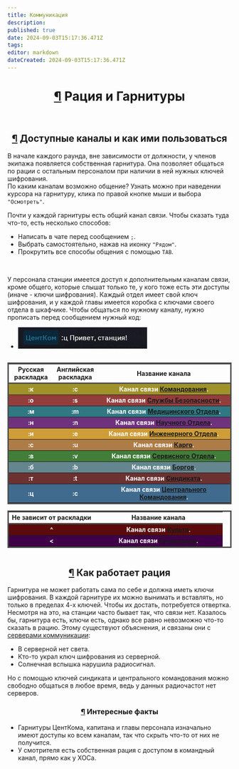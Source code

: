 ```yaml
---
title: Коммуникация
description: 
published: true
date: 2024-09-03T15:17:36.471Z
tags: 
editor: markdown
dateCreated: 2024-09-03T15:17:36.471Z
---
```


<div><center><h1 style="width: 80%" id="рация-и-гарнитуры" class="toc-header"><a class="toc-anchor" href="#рация-и-гарнитуры">¶</a> Рация и Гарнитуры</h1></center>
<br>
<div style="display: flex; flex-direction: row; justify-content:center; flex-wrap:wrap;">
  <section class="desc">
    <center><h2 id="доступные-каналы-и-как-ими-пользоваться" class="toc-header"><a class="toc-anchor" href="#доступные-каналы-и-как-ими-пользоваться">¶</a> Доступные каналы и как ими пользоваться</h2></center>
    <p>В начале каждого раунда, вне зависимости от должности, у членов экипажа появляется собственная гарнитура. Она позволяет общаться по рации с остальным персоналом при наличии в ней нужных ключей шифрования. <br> По каким каналам возможно общение? Узнать можно при наведении курсора на гарнитуру, клика по правой кнопке мыши и выбора <code>"Осмотреть"</code>. </p>
    <p>Почти у каждой гарнитуры есть общий канал связи. Чтобы сказать туда что-то, есть несколько способов:</p>
    <ul>
      <li>Написать в чате перед сообщением <code>;</code>. <br> </li>
      <li>Выбрать самостоятельно, нажав на иконку <code>"Рядом"</code>. <br> </li>
      <li>Прокрутить все способы общения с помощью <code>TAB</code>.</li>
    </ul>
    <br>
    <p> У персонала станции имеется доступ к дополнительным каналам связи, кроме общего, которые слышат только те, у кого тоже есть эти доступы (иначе - ключи шифрования). Каждый отдел имеет свой ключ шифрования, и у каждой главы имеется коробка с ключами своего отдела в шкафчике. Чтобы общаться по нужному каналу, нужно прописать перед сообщением нужный код:  
    </p><ul>
      <li><img src="/guides/hello_station_keys3.png" alt=":ц Привет, станция!"></li>
    </ul>
  </section>
  <div class="tableradio">
    <section>
      <table style="width: 100%; border: 3px solid #4f4f4f; border-spacing: 0 0.25em;">
        <tbody>
          <tr>
            <th style="width: 20%; border-top-left-radius: 0px; border-bottom: 3px solid #4f4f4f;">Русская раскладка</th>
            <th style="width: 20%; border-bottom: 3px solid #4f4f4f;">Английская раскладка</th>
            <th style="width: 60%; border-top-right-radius: 0px; border-bottom: 3px solid #4f4f4f;">Название канала</th>
          </tr>
          <tr class="zooming">
            <th style="background-color:#9f922b; color: white; border-top-left-radius: 0px;">:к</th>
            <th style="background-color:#9f922b; color: white;">:с</th>
            <th style="background-color:#9f922b; color: white; border-top-right-radius: 0px;">Канал связи <a href="/roles/command" class="is-internal-link is-valid-page">Командования</a>.</th>
          </tr>
          <tr class="zooming">
            <th style="background-color:#943d3d; color: white; border-top-left-radius: 0px;">:о</th>
            <th style="background-color:#943d3d; color: white;">:s</th>
            <th style="background-color:#943d3d; color: white; border-top-right-radius: 0px;">Канал связи <a href="/roles/securityservicedepartment" class="is-internal-link is-valid-page">Службы Безопасности</a>.</th>
          </tr>
          <tr class="zooming">
            <th style="background-color:#307882; color: white; border-top-left-radius: 0px;">:м</th>
            <th style="background-color:#307882; color: white;">:m</th>
            <th style="background-color:#307882; color: white; border-top-right-radius: 0px;">Канал связи <a href="/roles/medicaldepartment" class="is-internal-link is-valid-page">Медицинского Отдела</a>.</th>
          </tr>
          <tr class="zooming">
            <th style="background-color:#6f327c; color: white; border-top-left-radius: 0px;">:н</th>
            <th style="background-color:#6f327c; color: white;">:n</th>
            <th style="background-color:#6f327c; color: white; border-top-right-radius: 0px;">Канал связи <a href="/roles/scientificdepartment" class="is-internal-link is-valid-page">Научного Отдела</a>.</th>
          </tr>
          <tr class="zooming">
            <th style="background-color:#cf9d38; color: white; border-top-left-radius: 0px;">:и</th>
            <th style="background-color:#cf9d38; color: white;">:e</th>
            <th style="background-color:#cf9d38; color: white; border-top-right-radius: 0px;">Канал связи <a href="/roles/engineeringdepartment" class="is-internal-link is-valid-page">Инженерного Отдела</a>.</th>
          </tr>
          <tr class="zooming">
            <th style="background-color:#ae7c47; color: white; border-top-left-radius: 0px;">:с</th>
            <th style="background-color:#ae7c47; color: white;">:u</th>
            <th style="background-color:#ae7c47; color: white; border-top-right-radius: 0px;">Канал связи <a href="/roles/supplydepartment" class="is-internal-link is-valid-page">Карго</a>.</th>
          </tr>
          <tr class="zooming">
            <th style="background-color:#427d3a; color: white; border-top-left-radius: 0px;">:в</th>
            <th style="background-color:#427d3a; color: white;">:v</th>
            <th style="background-color:#427d3a; color: white; border-top-right-radius: 0px;">Канал связи <a href="/roles/servicedepartment" class="is-internal-link is-valid-page">Сервисного Отдела</a>.</th>
          </tr>
          <tr class="zooming">
            <th style="background-color:#64868f; color: white; border-top-left-radius: 0px;">:б</th>
            <th style="background-color:#64868f; color: white;">:b</th>
            <th style="background-color:#64868f; color: white; border-top-right-radius: 0px;">Канал связи <a href="/roles/synthetics" class="is-internal-link is-valid-page">Боргов</a>.</th>
          </tr>
          <tr class="zooming">
            <th style="background-color:#6c3131; color: white; border-top-left-radius: 0px;">:т</th>
            <th style="background-color:#6c3131; color: white;">:t</th>
            <th style="background-color:#6c3131; color: white; border-top-right-radius: 0px;">Канал связи <a href="/roles/antagonists" class="is-internal-link is-valid-page">Синдиката</a>.</th>
          </tr>
          <tr class="zooming">
            <th style="background-color:#406b8e; color: white; border-top-left-radius: 0px;">:ц</th>
            <th style="background-color:#406b8e; color: white;">:c</th>
            <th style="background-color:#406b8e; color: white; border-top-right-radius: 0px;">Канал связи <a href="/roles/centralcommand" class="is-internal-link is-valid-page">Центрального Командования</a>.</th>
          </tr>
        </tbody>
      </table>
    </section>
    <section>
      <table style="width: 100%; border: 3px solid #4f4f4f; border-spacing: 0 0.25em;">
        <tbody>
          <tr>
            <th style="width: 40%; border-top-left-radius: 0px; border-bottom: 3px solid #4f4f4f;">Не зависит от раскладки</th>
            <th style="width: 60%; border-top-right-radius: 0px; border-bottom: 3px solid #4f4f4f;">Название канала</th>
          </tr>
          <tr class="zooming">
            <th style="background-color:#5b0b0b; color: white; border-top-left-radius: 0px;">^</th>
            <th style="background-color:#5b0b0b; color: white; border-top-right-radius: 0px;">Канал связи <a href="/roles/cultist" class="is-internal-link is-valid-page">Культа</a>.</th>
          </tr>
          <tr class="zooming">
            <th style="background-color:#400047; color: white; border-top-left-radius: 0px;"> &lt; </th>
            <th style="background-color:#400047; color: white; border-top-right-radius: 0px;">Канал связи <a href="/roles/genestealer" class="is-internal-link is-valid-page">Генокрадов</a>.</th>
          </tr>
         </tbody>
      </table>
    </section>
  </div>
</div><div>

</div><center><h2 style="width: 80%" id="как-работает-рация" class="toc-header"><a class="toc-anchor" href="#как-работает-рация">¶</a> Как работает рация</h2></center>
<p>Гарнитура не может работать сама по себе и должна иметь ключи шифрования. В каждой гарнитуре их можно вынимать и вставлять, но только в пределах 4-х ключей. Чтобы их достать, потребуется отвертка. Несмотря на это, на станции часто бывает так, что связи нет. Казалось бы, гарнитура есть, ключи есть, однако все равно невозможно что-то сказать в рацию. Этому существуют объяснения, и связаны они с <a href="/ru/guides/telecommunication" class="is-internal-link is-invalid-page">серверами коммуникации</a>:
</p><ul>
  <li>В серверной нет света.</li>
  <li>Кто-то украл ключ шифрования из серверной.<br> </li>
  <li>Солнечная вспышка нарушила радиосигнал.</li>
</ul>
<p>Но с помощью ключей синдиката и центрального командования можно свободно общаться в любое время, ведь у данных радиочастот нет серверов.</p>
<center><h3 style="width: 80%" id="интересные-факты" class="toc-header"><a class="toc-anchor" href="#интересные-факты">¶</a> Интересные факты</h3></center>
<ul>
  <li>Гарнитуры ЦентКома, капитана и главы персонала изначально имеют доступы ко всем каналам, так что скрыть что-то от них не получится.</li>
  <li>У смотрителя есть собственная рация с доступом в командный канал, прямо как у ХОСа.</li>
</ul><div>

</div></div>